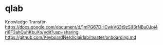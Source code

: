 # qlab

Knowledge Transfer
https://docs.google.com/document/d/1mPG67DHCwkV63t9zS93rNBu0Jpi4ri6F3ahQuhKbuXo/edit?usp=sharing
https://github.com/KeyboardNerd/clairlab/master/onboarding.md
